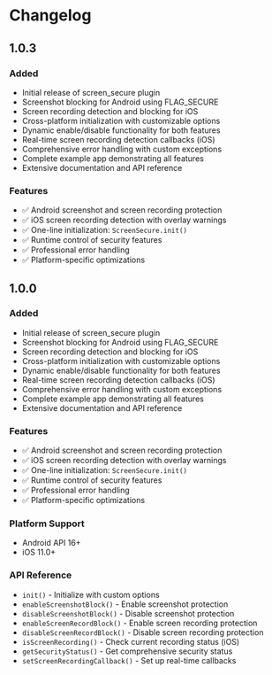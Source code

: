 # Changelog
## 1.0.3

### Added
- Initial release of screen_secure plugin
- Screenshot blocking for Android using FLAG_SECURE
- Screen recording detection and blocking for iOS
- Cross-platform initialization with customizable options
- Dynamic enable/disable functionality for both features
- Real-time screen recording detection callbacks (iOS)
- Comprehensive error handling with custom exceptions
- Complete example app demonstrating all features
- Extensive documentation and API reference

### Features
- ✅ Android screenshot and screen recording protection
- ✅ iOS screen recording detection with overlay warnings
- ✅ One-line initialization: `ScreenSecure.init()`
- ✅ Runtime control of security features
- ✅ Professional error handling
- ✅ Platform-specific optimizations
## 1.0.0

### Added
- Initial release of screen_secure plugin
- Screenshot blocking for Android using FLAG_SECURE
- Screen recording detection and blocking for iOS
- Cross-platform initialization with customizable options
- Dynamic enable/disable functionality for both features
- Real-time screen recording detection callbacks (iOS)
- Comprehensive error handling with custom exceptions
- Complete example app demonstrating all features
- Extensive documentation and API reference

### Features
- ✅ Android screenshot and screen recording protection
- ✅ iOS screen recording detection with overlay warnings
- ✅ One-line initialization: `ScreenSecure.init()`
- ✅ Runtime control of security features
- ✅ Professional error handling
- ✅ Platform-specific optimizations

### Platform Support
- Android API 16+
- iOS 11.0+

### API Reference
- `init()` - Initialize with custom options
- `enableScreenshotBlock()` - Enable screenshot protection
- `disableScreenshotBlock()` - Disable screenshot protection
- `enableScreenRecordBlock()` - Enable screen recording protection
- `disableScreenRecordBlock()` - Disable screen recording protection
- `isScreenRecording()` - Check current recording status (iOS)
- `getSecurityStatus()` - Get comprehensive security status
- `setScreenRecordingCallback()` - Set up real-time callbacks